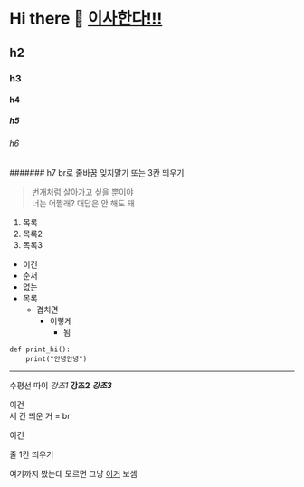 # Hi there 👋 [이사한다!!!](https://github.com/soppmocha)
## h2
### h3
#### h4
##### h5
###### h6
####### h7
br로 줄바꿈 잊지말기 또는 3칸 띄우기<br>
>번개처럼 살아가고 싶을 뿐이야<br>
>너는 어쩔래? 대답은 안 해도 돼
1. 목록
2. 목록2
3. 목록3
* 이건
* 순서
* 없는
* 목록
  * 겹치면
    * 이렇게
      * 됨
```
def print_hi():
    print("안녕안녕")
```
***
수평선 따이
*강조1*
**강조2**
***강조3***

이건   
세 칸 띄운 거 = br

이건

줄 1칸 띄우기

여기까지 봤는데 모르면 그냥 [이거](https://gist.github.com/ihoneymon/652be052a0727ad59601) 보셈

